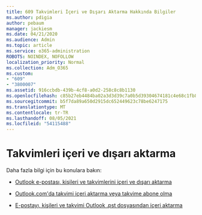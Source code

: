 ```yaml
---
title: 609 Takvimleri İçeri ve Dışarı Aktarma Hakkında Bilgiler
ms.author: pdigia
author: pebaum
manager: jackiesm
ms.date: 04/21/2020
ms.audience: Admin
ms.topic: article
ms.service: o365-administration
ROBOTS: NOINDEX, NOFOLLOW
localization_priority: Normal
ms.collection: Adm_O365
ms.custom:
- "609"
- "3800007"
ms.assetid: 916ccbdb-439b-4cf8-a0d2-258c8c8b1130
ms.openlocfilehash: c85b27eb4484ba02a3d3d39c7a0b5d39304674181c4e68c1fb8a54e9e8d6560e
ms.sourcegitcommit: b5f7da89a650d2915dc652449623c78be6247175
ms.translationtype: MT
ms.contentlocale: tr-TR
ms.lasthandoff: 08/05/2021
ms.locfileid: "54115488"
---
```

# <a name="importing-and-exporting-calendars"></a>Takvimleri içeri ve dışarı aktarma

Daha fazla bilgi için bu konulara bakın:
  
- [Outlook e-postası, kişileri ve takvimlerini içeri ve dışarı aktarma](https://support.office.com/article/92577192-3881-4502-b79d-c3bbada6c8ef)

- [Outlook.com'da takvimi içeri aktarma veya takvime abone olma](https://support.office.com/article/cff1429c-5af6-41ec-a5b4-74f2c278e98c)

- [E-postayı, kişileri ve takvimi Outlook .pst dosyasından içeri aktarma](https://support.office.com/article/431a8e9a-f99f-4d5f-ae48-ded54b3440ac)

